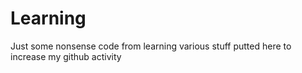 # Learning
Just some nonsense code from learning various stuff putted here to increase my github activity
